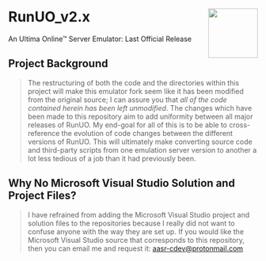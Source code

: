 # RunUO_v2.x<img align="right" width="100" height="100" src="https://i.postimg.cc/fR3MNJWs/gameico-0005.png/100/100">
An Ultima Online™ Server Emulator: Last Official Release

## Project Background
> The restructuring of both the code and the directories within this project will make this emulator fork seem like it has been modified from the original source; I can assure you that *all of the code contained herein has been left unmodified*. The changes which have been made to this repository aim to add uniformity between all major releases of RunUO. My end-goal for all of this is to be able to cross-reference the evolution of code changes between the different versions of RunUO. This will ultimately make converting source code and third-party scripts from one emulation server version to another a lot less tedious of a job than it had previously been.

## Why No Microsoft Visual Studio Solution and Project Files?
> I have refrained from adding the Microsoft Visual Studio project and solution files to the repositories because I really did not want to confuse anyone with the way they are set up. If you would like the Microsoft Visual Studio source that corresponds to this repository, then you can email me and request it: aasr-cdev@protonmail.com
